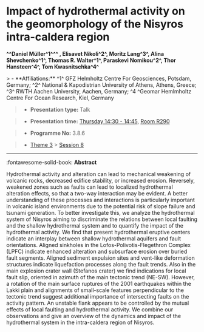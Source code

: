 # Impact of hydrothermal activity on the geomorphology of the Nisyros intra-caldera region

**^^Daniel Müller^1^^^ , Elisavet Nikoli^2^, Moritz Lang^3^, Alina Shevchenko^1^, Thomas R. Walter^1^, Paraskevi Nomikou^2^, Thor Hansteen^4^, Tom Kwasnitschka^4^**

<!-- more -->> - **Affiliations:** ^1^ GFZ Helmholtz Centre For Geosciences, Potsdam, Germany; ^2^ National & Kapodistrian University of Athens, Athens, Greece; ^3^ RWTH Aachen University, Aachen, Germany; ^4 ^Geomar Hemlmholtz Centre For Ocean Research, Kiel, Germany

> - **Presentation type:** Talk

> - **Presentation time:** [Thursday 14:30 - 14:45](../sessions_comparison.md#__tabbed_3_4), [Room R290](../maps_venue.md#__tabbed_1_1)

> - **Programme No:** 3.8.6

> - [Theme 3](../theme3.md) > [Session 8](../sessions/session-3-8.md)

--- 

:fontawesome-solid-book: **Abstract**

Hydrothermal activity and alteration can lead to mechanical weakening of volcanic rocks, decreased edifice stability, or increased erosion. Reversely, weakened zones such as faults can lead to localized hydrothermal alteration effects, so that a two-way interaction may be evident. A better understanding of these processes and interactions is particularly important in volcanic island environments due to the potential risk of slope failure and tsunami generation. To better investigate this, we analyze the hydrothermal system of Nisyros aiming to discriminate the relations between local faulting and the shallow hydrothermal system and to quantify the impact of the hydrothermal activity. We find that present hydrothermal eruptive centers indicate an interplay between shallow hydrothermal aquifers and fault orientations. Aligned sinkholes in the Lofos-Polivotis-Flegethron Complex (LPFC) indicate enhanced alteration and subsurface erosion over buried fault segments. Aligned sediment expulsion sites and vent-like deformation structures indicate liquefaction processes along the fault trends. Also in the main explosion crater wall (Stefanos crater) we find indications for local fault slip, oriented in azimuth of the main tectonic trend (NE-SW). However, a rotation of the main surface ruptures of the 2001 earthquakes within the Lakki plain and alignments of small-scale features perpendicular to the tectonic trend suggest additional importance of intersecting faults on the activity pattern. An unstable flank appears to be controlled by the mutual effects of local faulting and hydrothermal activity. We combine our observations and give an overview of the dynamics and impact of the hydrothermal system in the intra-caldera region of Nisyros.

